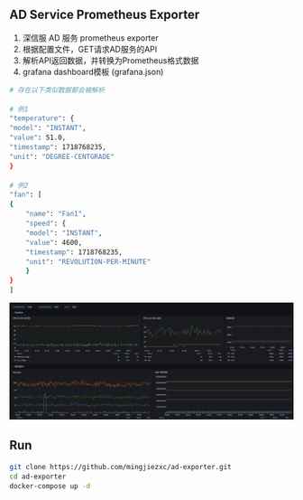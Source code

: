 
## AD Service Prometheus Exporter
1. 深信服 AD 服务 prometheus exporter 
2. 根据配置文件，GET请求AD服务的API
3. 解析API返回数据，并转换为Prometheus格式数据
4. grafana dashboard模板 (grafana.json)

```bash
# 存在以下类似数据都会被解析

# 例1
"temperature": {
"model": "INSTANT",
"value": 51.0,
"timestamp": 1718768235,
"unit": "DEGREE-CENTGRADE"
}

# 例2
"fan": [
{
    "name": "Fan1",
    "speed": {
    "model": "INSTANT",
    "value": 4600,
    "timestamp": 1718768235,
    "unit": "REVOLUTION-PER-MINUTE"
    }
}
]

```

![](./grafana_tmpl.png)

## Run
```bash
git clone https://github.com/mingjiezxc/ad-exporter.git
cd ad-exporter
docker-compose up -d
```